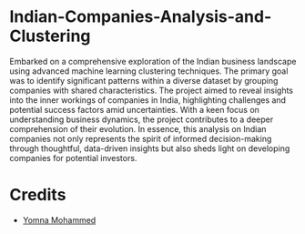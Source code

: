 # Indian-Companies-Analysis-and-Clustering
Embarked on a comprehensive exploration of the Indian business landscape using advanced machine learning clustering techniques. The primary goal was to identify significant patterns within a diverse dataset by grouping companies with shared characteristics. The project aimed to reveal insights into the inner workings of companies in India, highlighting challenges and potential success factors amid uncertainties. With a keen focus on understanding business dynamics, the project contributes to a deeper comprehension of their evolution. In essence, this analysis on Indian companies not only represents the spirit of informed decision-making through thoughtful, data-driven insights but also sheds light on developing companies for potential investors.
# Credits 
- [Yomna Mohammed](https://www.linkedin.com/in/yomna-muhammed-bassam-b964a6270)
